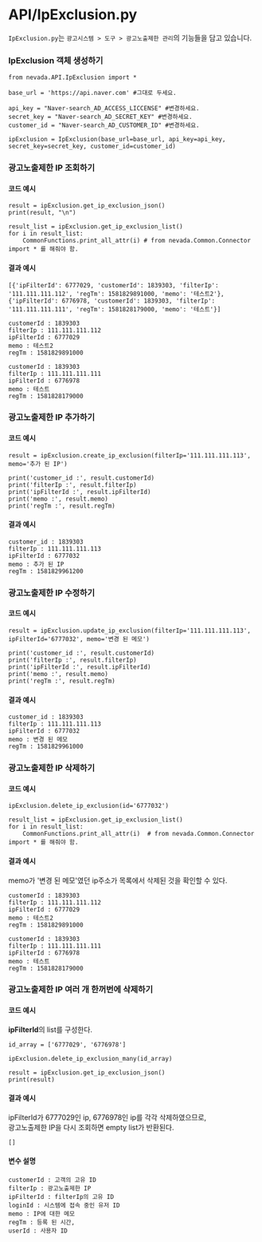 # API/IpExclusion.py

`IpExclusion.py`는 `광고시스템 > 도구 > 광고노출제한 관리`의 기능들을 담고 있습니다.

### IpExclusion 객체 생성하기
	from nevada.API.IpExclusion import *
	
    base_url = 'https://api.naver.com' #그대로 두세요.
    
    api_key = "Naver-search_AD_ACCESS_LICCENSE" #변경하세요.
    secret_key = "Naver-search_AD_SECRET_KEY" #변경하세요.
    customer_id = "Naver-search_AD_CUSTOMER_ID" #변경하세요.
    
    ipExclusion = IpExclusion(base_url=base_url, api_key=api_key, secret_key=secret_key, customer_id=customer_id)
    
    
### 광고노출제한 IP 조회하기
#### 코드 예시
	result = ipExclusion.get_ip_exclusion_json()
    print(result, "\n")
	    
	result_list = ipExclusion.get_ip_exclusion_list()
	for i in result_list:
        CommonFunctions.print_all_attr(i) # from nevada.Common.Connector import * 를 해줘야 함.
	    
#### 결과 예시
	[{'ipFilterId': 6777029, 'customerId': 1839303, 'filterIp': '111.111.111.112', 'regTm': 1581829891000, 'memo': '테스트2'}, {'ipFilterId': 6776978, 'customerId': 1839303, 'filterIp': '111.111.111.111', 'regTm': 1581828179000, 'memo': '테스트'}] 

    customerId : 1839303
    filterIp : 111.111.111.112
    ipFilterId : 6777029
    memo : 테스트2
    regTm : 1581829891000
    
    customerId : 1839303
    filterIp : 111.111.111.111
    ipFilterId : 6776978
    memo : 테스트
    regTm : 1581828179000

        
### 광고노출제한 IP 추가하기
#### 코드 예시
    result = ipExclusion.create_ip_exclusion(filterIp='111.111.111.113', memo='추가 된 IP')
    
    print('customer_id :', result.customerId)
    print('filterIp :', result.filterIp)
    print('ipFilterId :', result.ipFilterId)
    print('memo :', result.memo)
    print('regTm :', result.regTm)

#### 결과 예시
    customer_id : 1839303
    filterIp : 111.111.111.113
    ipFilterId : 6777032
    memo : 추가 된 IP
    regTm : 1581829961200
    
### 광고노출제한 IP 수정하기
#### 코드 예시
    result = ipExclusion.update_ip_exclusion(filterIp='111.111.111.113', ipFilterId='6777032', memo='변경 된 메모')
    
    print('customer_id :', result.customerId)
    print('filterIp :', result.filterIp)
    print('ipFilterId :', result.ipFilterId)
    print('memo :', result.memo)
    print('regTm :', result.regTm)
    
#### 결과 예시
    customer_id : 1839303
    filterIp : 111.111.111.113
    ipFilterId : 6777032
    memo : 변경 된 메모
    regTm : 1581829961000
    

### 광고노출제한 IP 삭제하기
#### 코드 예시
    ipExclusion.delete_ip_exclusion(id='6777032')

    result_list = ipExclusion.get_ip_exclusion_list()
    for i in result_list:
        CommonFunctions.print_all_attr(i)  # from nevada.Common.Connector import * 를 해줘야 함.


#### 결과 예시
memo가 '변경 된 메모'였던 ip주소가 목록에서 삭제된 것을 확인할 수 있다.

    customerId : 1839303
    filterIp : 111.111.111.112
    ipFilterId : 6777029
    memo : 테스트2
    regTm : 1581829891000
    
    customerId : 1839303
    filterIp : 111.111.111.111
    ipFilterId : 6776978
    memo : 테스트
    regTm : 1581828179000
    
    
### 광고노출제한 IP 여러 개 한꺼번에 삭제하기
#### 코드 예시
**ipFilterId**의 list를 구성한다.

    id_array = ['6777029', '6776978']
    
    ipExclusion.delete_ip_exclusion_many(id_array)
    
    result = ipExclusion.get_ip_exclusion_json()
    print(result)

#### 결과 예시
ipFilterId가 6777029인 ip, 6776978인 ip를 각각 삭제하였으므로, <br> 광고노출제한 IP을 다시 조회하면 empty list가 반환된다.

	[]
	
	
#### 변수 설명
    customerId : 고객의 고유 ID
    filterIp : 광고노출제한 IP
    ipFilterId : filterIp의 고유 ID
    loginId : 시스템에 접속 중인 유저 ID
    memo : IP에 대한 메모 
    regTm : 등록 된 시간,
    userId : 사용자 ID
